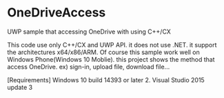 # OneDriveAccess
UWP sample that accessing OneDrive with using C++/CX

This code use only C++/CX and UWP API. it does not use .NET.
it support the architectures x64/x86/ARM. Of course this sample work well on Windows Phone(Windows 10 Moblie).
this project shows the method that access OneDrive. ex) sign-in, upload file, download file...


[Requirements]
Windows 10 build 14393 or later 2. Visual Studio 2015 update 3

